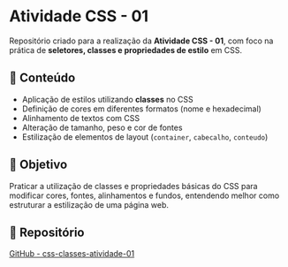 # Atividade CSS - 01

Repositório criado para a realização da **Atividade CSS - 01**, com foco na prática de **seletores, classes e propriedades de estilo** em CSS.

## 📂 Conteúdo
- Aplicação de estilos utilizando **classes** no CSS  
- Definição de cores em diferentes formatos (nome e hexadecimal)  
- Alinhamento de textos com CSS  
- Alteração de tamanho, peso e cor de fontes  
- Estilização de elementos de layout (`container`, `cabecalho`, `conteudo`)  

## 🚀 Objetivo
Praticar a utilização de classes e propriedades básicas do CSS para modificar cores, fontes, alinhamentos e fundos, entendendo melhor como estruturar a estilização de uma página web.

## 🔗 Repositório
[GitHub - css-classes-atividade-01](https://github.com/SPTech-Atividades-de-PI/css-classes-atividade-01)
